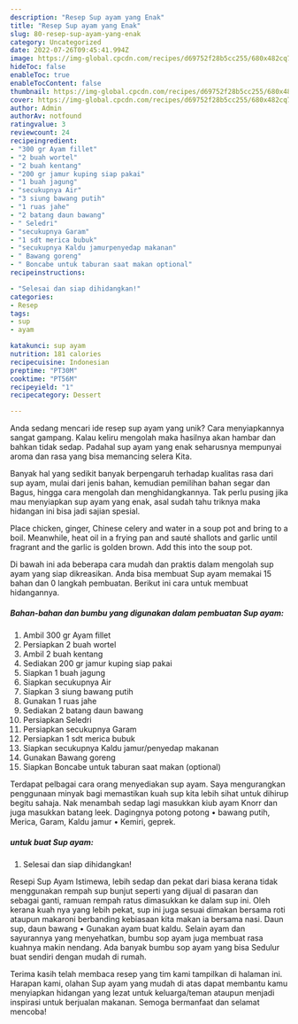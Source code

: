 ```yaml
---
description: "Resep Sup ayam yang Enak"
title: "Resep Sup ayam yang Enak"
slug: 80-resep-sup-ayam-yang-enak
category: Uncategorized
date: 2022-07-26T09:45:41.994Z
image: https://img-global.cpcdn.com/recipes/d69752f28b5cc255/680x482cq70/sup-ayam-foto-resep-utama.jpg
hideToc: false
enableToc: true
enableTocContent: false
thumbnail: https://img-global.cpcdn.com/recipes/d69752f28b5cc255/680x482cq70/sup-ayam-foto-resep-utama.jpg
cover: https://img-global.cpcdn.com/recipes/d69752f28b5cc255/680x482cq70/sup-ayam-foto-resep-utama.jpg
author: Admin
authorAv: notfound
ratingvalue: 3
reviewcount: 24
recipeingredient:
- "300 gr Ayam fillet"
- "2 buah wortel"
- "2 buah kentang"
- "200 gr jamur kuping siap pakai"
- "1 buah jagung"
- "secukupnya Air"
- "3 siung bawang putih"
- "1 ruas jahe"
- "2 batang daun bawang"
- " Seledri"
- "secukupnya Garam"
- "1 sdt merica bubuk"
- "secukupnya Kaldu jamurpenyedap makanan"
- " Bawang goreng"
- " Boncabe untuk taburan saat makan optional"
recipeinstructions:

- "Selesai dan siap dihidangkan!"
categories:
- Resep
tags:
- sup
- ayam

katakunci: sup ayam 
nutrition: 181 calories
recipecuisine: Indonesian
preptime: "PT30M"
cooktime: "PT56M"
recipeyield: "1"
recipecategory: Dessert

---
```





Anda sedang mencari ide resep sup ayam yang unik? Cara menyiapkannya sangat gampang. Kalau keliru mengolah maka hasilnya akan hambar dan bahkan tidak sedap. Padahal sup ayam yang enak seharusnya mempunyai aroma dan rasa yang bisa memancing selera Kita.





Banyak hal yang sedikit banyak berpengaruh terhadap kualitas rasa dari sup ayam, mulai dari jenis bahan, kemudian pemilihan bahan segar dan Bagus, hingga cara mengolah dan menghidangkannya. Tak perlu pusing jika mau menyiapkan sup ayam yang enak,      asal sudah tahu triknya maka hidangan ini bisa jadi sajian spesial.














Place chicken, ginger, Chinese celery and water in a soup pot and bring to a boil. Meanwhile, heat oil in a frying pan and sauté shallots and garlic until fragrant and the garlic is golden brown. Add this into the soup pot.






Di bawah ini ada beberapa cara mudah dan praktis dalam mengolah sup ayam yang siap dikreasikan. Anda bisa membuat Sup ayam memakai 15 bahan dan 0 langkah pembuatan. Berikut ini cara untuk membuat hidangannya.

<!--inarticleads1-->

##### Bahan-bahan dan bumbu yang digunakan dalam pembuatan Sup ayam:

1. Ambil 300 gr Ayam fillet
1. Persiapkan 2 buah wortel
1. Ambil 2 buah kentang
1. Sediakan 200 gr jamur kuping siap pakai
1. Siapkan 1 buah jagung
1. Siapkan secukupnya Air
1. Siapkan 3 siung bawang putih
1. Gunakan 1 ruas jahe
1. Sediakan 2 batang daun bawang
1. Persiapkan  Seledri
1. Persiapkan secukupnya Garam
1. Persiapkan 1 sdt merica bubuk
1. Siapkan secukupnya Kaldu jamur/penyedap makanan
1. Gunakan  Bawang goreng
1. Siapkan  Boncabe untuk taburan saat makan (optional)


Terdapat pelbagai cara orang menyediakan sup ayam. Saya mengurangkan penggunaan minyak bagi memastikan kuah sup kita lebih sihat untuk dihirup begitu sahaja. Nak menambah sedap lagi masukkan kiub ayam Knorr dan juga masukkan batang leek. Dagingnya potong potong • bawang putih, Merica, Garam, Kaldu jamur • Kemiri, geprek. 

<!--inarticleads2-->

#####  untuk buat Sup ayam:


1. Selesai dan siap dihidangkan!

Resepi Sup Ayam Istimewa, lebih sedap dan pekat dari biasa kerana tidak menggunakan rempah sup bunjut seperti yang dijual di pasaran dan sebagai ganti, ramuan rempah ratus dimasukkan ke dalam sup ini. Oleh kerana kuah nya yang lebih pekat, sup ini juga sesuai dimakan bersama roti ataupun makaroni berbanding kebiasaan kita makan ia bersama nasi. Daun sup, daun bawang • Gunakan ayam buat kaldu. Selain ayam dan sayurannya yang menyehatkan, bumbu sop ayam juga membuat rasa kuahnya makin nendang. Ada banyak bumbu sop ayam yang bisa Sedulur buat sendiri dengan mudah di rumah. 

Terima kasih telah membaca resep yang tim kami tampilkan di halaman ini. Harapan kami, olahan Sup ayam yang mudah di atas dapat membantu kamu menyiapkan hidangan yang lezat untuk keluarga/teman ataupun menjadi inspirasi untuk berjualan makanan. Semoga bermanfaat dan selamat mencoba!
